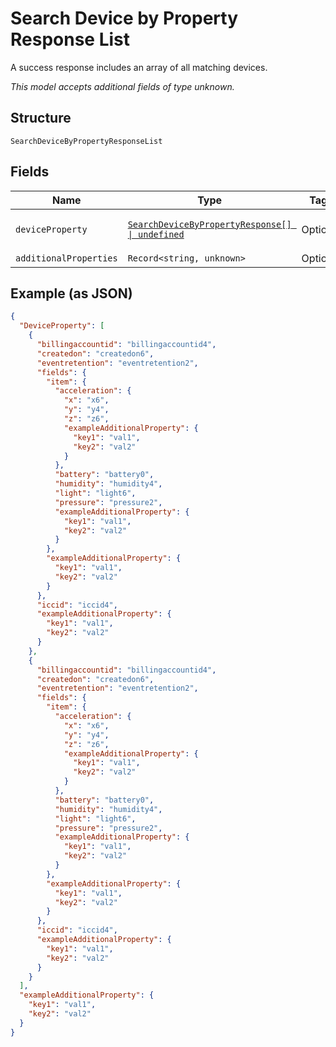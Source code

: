 
# Search Device by Property Response List

A success response includes an array of all matching devices.

*This model accepts additional fields of type unknown.*

## Structure

`SearchDeviceByPropertyResponseList`

## Fields

| Name | Type | Tags | Description |
|  --- | --- | --- | --- |
| `deviceProperty` | [`SearchDeviceByPropertyResponse[] \| undefined`](../../doc/models/search-device-by-property-response.md) | Optional | **Constraints**: *Maximum Items*: `100` |
| `additionalProperties` | `Record<string, unknown>` | Optional | - |

## Example (as JSON)

```json
{
  "DeviceProperty": [
    {
      "billingaccountid": "billingaccountid4",
      "createdon": "createdon6",
      "eventretention": "eventretention2",
      "fields": {
        "item": {
          "acceleration": {
            "x": "x6",
            "y": "y4",
            "z": "z6",
            "exampleAdditionalProperty": {
              "key1": "val1",
              "key2": "val2"
            }
          },
          "battery": "battery0",
          "humidity": "humidity4",
          "light": "light6",
          "pressure": "pressure2",
          "exampleAdditionalProperty": {
            "key1": "val1",
            "key2": "val2"
          }
        },
        "exampleAdditionalProperty": {
          "key1": "val1",
          "key2": "val2"
        }
      },
      "iccid": "iccid4",
      "exampleAdditionalProperty": {
        "key1": "val1",
        "key2": "val2"
      }
    },
    {
      "billingaccountid": "billingaccountid4",
      "createdon": "createdon6",
      "eventretention": "eventretention2",
      "fields": {
        "item": {
          "acceleration": {
            "x": "x6",
            "y": "y4",
            "z": "z6",
            "exampleAdditionalProperty": {
              "key1": "val1",
              "key2": "val2"
            }
          },
          "battery": "battery0",
          "humidity": "humidity4",
          "light": "light6",
          "pressure": "pressure2",
          "exampleAdditionalProperty": {
            "key1": "val1",
            "key2": "val2"
          }
        },
        "exampleAdditionalProperty": {
          "key1": "val1",
          "key2": "val2"
        }
      },
      "iccid": "iccid4",
      "exampleAdditionalProperty": {
        "key1": "val1",
        "key2": "val2"
      }
    }
  ],
  "exampleAdditionalProperty": {
    "key1": "val1",
    "key2": "val2"
  }
}
```

